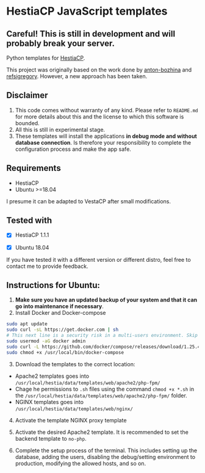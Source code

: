 # HestiaCP JavaScript templates

## Careful! This is still in development and will probably break your server.

Python templates for [HestiaCP](https://www.hestiacp.com/).

This project was originally based on the work done by [anton-bozhina](https://github.com/anton-bozhina) and [refsigregory](https://github.com/refsigregory/vestacp-python-template/commits?author=refsigregory). However, a new approach has been taken.

## Disclaimer

1. This code comes without warranty of any kind. Please refer to `README.md` for more details about this and the license to which this software is bounded. 
2. All this is still in experimental stage.
3. These templates will install the applications **in debug mode and without database connection**. Is therefore your responsibility to complete the configuration process and make the app safe.

## Requirements

- HestiaCP
- Ubuntu >=18.04

I presume it can be adapted to VestaCP after small modifications.

## Tested with

- [X] HestiaCP 1.1.1
- [X] Ubuntu 18.04


If you have tested it with a different version or different distro, feel free to contact me to provide feedback.

## Instructions for Ubuntu:

1. __Make sure you have an updated backup of your system and that it can go into maintenance if necessary__.
2. Install Docker and Docker-compose
```bash
sudo apt update
sudo curl -sL https://get.docker.com | sh
# This next line is a security risk in a multi-users environment. Skip it if your server is used by several users.
sudo usermod -aG docker admin
sudo curl -L https://github.com/docker/compose/releases/download/1.25.4/docker-compose-`uname -s`-`uname -m` -o /usr/local/bin/docker-compose
sudo chmod +x /usr/local/bin/docker-compose
```

3. Download the templates to the correct location:

- Apache2 templates goes into `/usr/local/hestia/data/templates/web/apache2/php-fpm/`
- Chage he permissions to `.sh` files using the command `chmod +x *.sh` in the `/usr/local/hestia/data/templates/web/apache2/php-fpm/` folder.
- NGINX templates goes into `/usr/local/hestia/data/templates/web/nginx/`

4. Activate the template NGINX proxy template

5. Activate the desired Apache2 template. It is recommended to set the backend template to `no-php`.

6. Complete the setup process of the terminal. This includes setting up the database, adding the users, disabling the debug/setting environment to production, modifying the allowed hosts, and so on.
